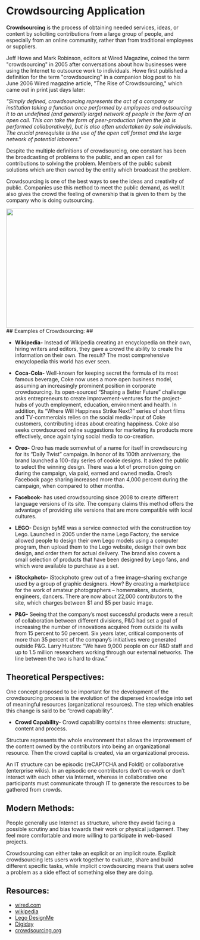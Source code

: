# Crowdsourcing Application #

**Crowdsourcing** is the process of obtaining needed services, ideas, or content by soliciting contributions from a large group of people, and especially from an online community, rather than from traditional employees or suppliers.

Jeff Howe and Mark Robinson, editors at Wired Magazine, coined the term "crowdsourcing" in 2005 after conversations about how businesses were using the Internet to outsource work to individuals. Howe first published a definition for the term "crowdsourcing" in a companion blog post to his June 2006 Wired magazine article, "The Rise of Crowdsourcing," which came out in print just days later:


_"Simply defined, crowdsourcing represents the act of a company or institution taking a function once performed by employees and outsourcing it to an undefined (and generally large) network of people in the form of an open call. This can take the form of peer-production (when the job is performed collaboratively), but is also often undertaken by sole individuals. The crucial prerequisite is the use of the open call format and the large network of potential laborers."_


Despite the multiple definitions of crowdsourcing, one constant has been the broadcasting of problems to the public, and an open call for contributions to solving the problem. Members of the public submit solutions which are then owned by the entity which broadcast the problem.

Crowdsourcing is one of the best ways to see the ideas and creativity of public. Companies use this method to meet the public demand, as well.It also gives the crowd the feeling of ownership that is given to them by the company who is doing outsourcing.


<img src='http://staffingstream.wpengine.netdna-cdn.com/wp-content/uploads/2012/08/social_connections.jpg' align='center' width='800' height='320' />
## Examples of Crowdsourcing: ##

  * **Wikipedia-** Instead of Wikipedia creating an encyclopedia on their own, hiring writers and editors, they gave a crowd the ability to create the information on their own. The result? The most comprehensive encyclopedia this world has ever seen.


  * **Coca-Cola-** Well-known for keeping secret the formula of its most famous beverage, Coke now uses a more open business model, assuming an increasingly prominent position in corporate crowdsourcing.  Its open-sourced “Shaping a Better Future” challenge asks entrepreneurs to create improvement-ventures for the project-hubs of youth employment, education, environment and health.  In addition, its “Where Will Happiness Strike Next?” series of short films and TV-commercials relies on the social media-input of Coke customers, contributing ideas about creating happiness.  Coke also seeks crowdsourced online suggestions for marketing its products more effectively, once again tying social media to co-creation.


  * **Oreo-** Oreo has made somewhat of a name for itself in crowdsourcing for its “Daily Twist” campaign. In honor of its 100th anniversary, the brand launched a 100-day series of cookie designs. It asked the public to select the winning design. There was a lot of promotion going on during the campaign, via paid, earned and owned media. Oreo’s Facebook page sharing increased more than 4,000 percent during the campaign, when compared to other months.


  * **Facebook-** has used crowdsourcing since 2008 to create different language versions of its site. The company claims this method offers the advantage of providing site versions that are more compatible with local cultures.


  * **LEGO-** Design byME was a service connected with the construction toy Lego. Launched in 2005 under the name Lego Factory, the service allowed people to design their own Lego models using a computer program, then upload them to the Lego website, design their own box design, and order them for actual delivery. The brand also covers a small selection of products that have been designed by Lego fans, and which were available to purchase as a set.

  * **iStockphoto-** iStockphoto grew out of a free image-sharing exchange used by a group of graphic designers. How? By creating a marketplace for the work of amateur photographers – homemakers, students, engineers, dancers. There are now about 22,000 contributors to the site, which charges between $1 and $5 per basic image.

  * **P&G-** Seeing that the company’s most successful products were a result of collaboration between different divisions, P&G had set a goal of increasing the number of innovations acquired from outside its walls from 15 percent to 50 percent. Six years later, critical components of more than 35 percent of the company’s initiatives were generated outside P&G. Larry Huston: “We have 9,000 people on our R&D staff and up to 1.5 million researchers working through our external networks. The line between the two is hard to draw.”

## Theoretical Perspectives: ##

One concept proposed to be important for the development of the crowdsourcing process is the evolution of the dispersed knowledge into set of meaningful resources (organizational resources).  The step which enables this change is said to be “crowd capability”.

  * **Crowd Capability-** Crowd capability contains three elements: structure, content and process.

Structure represents the whole environment that allows the improvement of the content owned by the contributors into being an organizational resource. Then the crowd capital is created, via an organizational process.

An IT structure  can be episodic (reCAPTCHA and Foldit) or collaborative (enterprise wikis). In an episodic one contributors don’t co-work or don’t interact with each other via Internet, whereas in collaborative one participants must communicate through IT to generate the resources to be gathered from crowds.


## Modern Methods: ##

People generally use Internet as structure, where they avoid facing a possible scrutiny and bias towards their work or physical judgement. They feel more comfortable and more willing to participate in web-based projects.

Crowdsourcing can either take an explicit or an implicit route. Explicit crowdsourcing lets users work together to evaluate, share and build different specific tasks, while implicit crowdsourcing means that users solve a problem as a side effect of something else they are doing.

## Resources: ##

  * [wired.com](http://archive.wired.com/wired/archive/14.06/crowds.html)
  * [wikipedia](http://en.wikipedia.org/wiki/Crowdsourcing)
  * [Lego DesignMe](http://ldd.lego.com/en-us/subpages/designbyme/?domainredir=designbyme.lego.com)
  * [Digiday](http://digiday.com/brands/5-brands-winning-at-crowdsourcing/)
  * [crowdsourcing.org](http://www.crowdsourcing.org/)